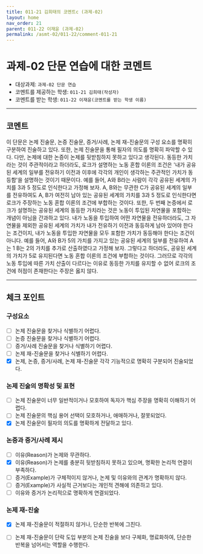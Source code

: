 ```yaml
---
title: 011-21 김희태의 코멘트c (과제-02) 
layout: home
nav_order: 21
parent: 011-22 이재윤 (과제-02)
permalink: /asmt-02/011-22/comment-011-21
---
```


# 과제-02 단문 연습에 대한 코멘트

- 대상과제: `과제-02 단문 연습`
- 코멘트를 제공하는 학생: `011-21 김희태(작성자)` 
- 코멘트를 받는 학생: `011-22 이재윤(코멘트를 받는 학생 이름)` 

---

## 코멘트

이 단문은 논제 진술문, 논증 진술문, 증거/사례, 논제 재-진술문의 구성 요소를 명확히 구분하여 진술하고 있다. 또한, 논제 진술문을 통해 필자의 의도를 명확히 파악할 수 있다. 다만, 논제에 대한 논증이 논제를 뒷받침하지 못하고 있다고 생각된다. 동등한 가치라는 것이 주관적이라고 하더라도, 로크가 설명하는 노동 혼합 이론의 조건은 '내가 공유된 세계의 일부를 전유하기 이전과 이후에 각각의 개인이 생각하는 주관적인 가치가 동등함'을 설명하는 것이기 때문이다. 예를 들어, A와 B라는 사람이 각각 공유된 세계의 가치를 3과 5 정도로 인식한다고 가정해 보자. A, B와는 무관한 C가 공유된 세계의 일부를 전유하여도 A, B가 여전히 남아 있는 공유된 세계의 가치를 3과 5 정도로 인식한다면 로크가 주장하는 노동 혼합 이론의 조건에 부합하는 것이다. 또한, 두 번째 논증에서 로크가 설명하는 공유된 세계의 동등한 가치라는 것은 노동이 투입된 자연물을 포함하는 개념이 아님을 간과하고 있다. 내가 노동을 투입하여 어떤 자연물을 전유하더라도, 그 자연물을 제외한 공유된 세계의 가치가 내가 전유하기 이전과 동등하게 남아 있어야 한다는 조건이지, 내가 노동을 투입한 자연물을 모두 포함한 가치가 동등해야 한다는 조건이 아니다. 예를 들어, A와 B가 5의 가치를 가지고 있는 공유된 세계의 일부를 전유하여 A는 1 B는 2의 가치를 추가로 산출하였다고 가정해 보자. 그렇다고 하더라도, 공유된 세계의 가치가 5로 유지된다면 노동 혼합 이론의 조건에 부합하는 것이다. 그러므로 각각의 노동 투입에 따른 가치 산출이 다르다는 이유로 동등한 가치를 유지할 수 없어 로크의 조건에 허점이 존재한다는 주장은 옳지 않다.

---

## 체크 포인트

### **구성요소**
- [ ] 논제 진술문을 찾거나 식별하기 어렵다.
- [ ] 논증 진술문을 찾거나 식별하기 어렵다.
- [ ] 증거/사례 진술문을 찾거나 식별하기 어렵다.
- [ ] 논제 재-진술문을 찾거나 식별하기 어렵다.
- [x] 논제, 논증, 증거/사례, 논제 재-진술문 각각 기능적으로 명확히 구분되어 진술되었다.

### **논제 진술의 명확성 및 표현**  
- [ ] 논제 진술문이 너무 일반적이거나 모호하여 독자가 핵심 주장을 명확히 이해하기 어렵다.  
- [ ] 논제 진술문의 핵심 용어 선택이 모호하거나, 애매하거나, 잘못되었다.  
- [x] 논제 진술문이 필자의 의도를 명확하게 전달하고 있다.  

### **논증과 증거/사례 제시**  
- [ ] 이유(Reason)가 논제와 무관하다.
- [x] 이유(Reason)가 논제를 충분히 뒷받침하지 못하고 있으며, 명확한 논리적 연결이 부족하다.  
- [ ] 증거(Example)가 구체적이지 않거나, 논제 및 이유와의 관계가 명확하지 않다. 
- [ ] 증거(Example)가 사실적 근거보다는 개인적 견해에 의존하고 있다.  
- [ ] 이유와 증거가 논리적으로 명확하게 연결되었다.  

### **논제 재-진술**  
- [x] 논제 재-진술문이 적절하지 않거나, 단순한 반복에 그친다.   
- [ ] 논제 재-진술문이 단락 도입 부분의 논제 진술을 보다 구체화, 명료화하여, 단순한 반복을 넘어서는 역할을 수행한다.  

